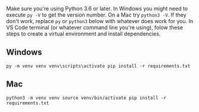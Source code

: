 Make sure you're using Python 3.6 or later. In Windows you might need to execute `py -V` to get the version number. On a Mac try `python3 -V`. If they don't work, replace `py` or `python3` below with whatever does work for you. In VS Code terminal (or whatever command line you're using), folow these steps to create a virtual environment and install dependencies.

Windows
-------

`py -m venv venv
venv\scripts\activate
pip install -r requirements.txt`

Mac
---

`python3 -m venv venv
source venv/bin/activate
pip install -r requirements.txt`
